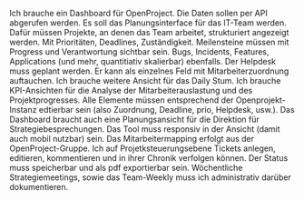 Ich brauche ein Dashboard für OpenProject. Die Daten sollen per API abgerufen werden. Es soll das Planungsinterface für das IT-Team werden. Dafür müssen Projekte, an denen das Team arbeitet, strukturiert angezeigt werden. Mit Prioritäten, Deadlines, Zuständigkeit. Meilensteine müssen mit Progress und Verantwortung sichtbar sein. Bugs, Incidents, Features, Applications (und mehr, quantitiativ skalierbar) ebenfalls. Der Helpdesk muss geplant werden. Er kann als einzelnes Feld mit Mitarbeiterzuordnung auftauchen. Ich brauche weitere Ansicht für das Daily Stum. Ich brauche KPI-Ansichten für die Analyse der Mitarbeiterauslastung und des Projektprogresses. Alle Elemente müssen entsprechend der Openprojekt-Instanz edtierbar sein (also Zuordnung, Deadline, prio, Helpdesk, usw.). Das Dashboard braucht auch eine Planungsansicht für die Direktion für Strategiebesprechungen. Das Tool muss responsiv in der Ansicht (damit auch mobil nutzbar) sein. Das Mitarbeitermapping erfolgt aus der OpenProject-Gruppe. Ich auf Projetksteuerungsebene Tickets anlegen, editieren, kommentieren und in ihrer Chronik verfolgen können. Der Status muss speicherbar und als pdf exportierbar sein. Wöchentliche Strategiemeetings, sowie das Team-Weekly muss ich administrativ darüber dokumentieren.

